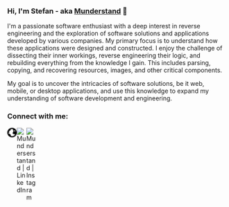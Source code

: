 ### Hi, I'm Stefan - aka [Munderstand][website] 👋

I'm a passionate software enthusiast with a deep interest in reverse engineering and the exploration of software solutions and applications developed by various companies. My primary focus is to understand how these applications were designed and constructed. I enjoy the challenge of dissecting their inner workings, reverse engineering their logic, and rebuilding everything from the knowledge I gain. This includes parsing, copying, and recovering resources, images, and other critical components.

My goal is to uncover the intricacies of software solutions, be it web, mobile, or desktop applications, and use this knowledge to expand my understanding of software development and engineering.

### Connect with me:

[<img align="left" alt="Munderstand.com" width="22px" src="https://raw.githubusercontent.com/iconic/open-iconic/master/svg/globe.svg" />][website]
[<img align="left" alt="Munderstand | LinkedIn" width="22px" src="https://cdn.jsdelivr.net/npm/simple-icons@v3/icons/linkedin.svg" />][linkedin]
[<img align="left" alt="Munderstand | Instagram" width="22px" src="https://cdn.jsdelivr.net/npm/simple-icons@v3/icons/instagram.svg" />][instagram]

<br />

[website]: https://Munderstand.com
[instagram]: https://instagram.com/munderstand101
[linkedin]: https://linkedin.com/in/stefan-anchidin
